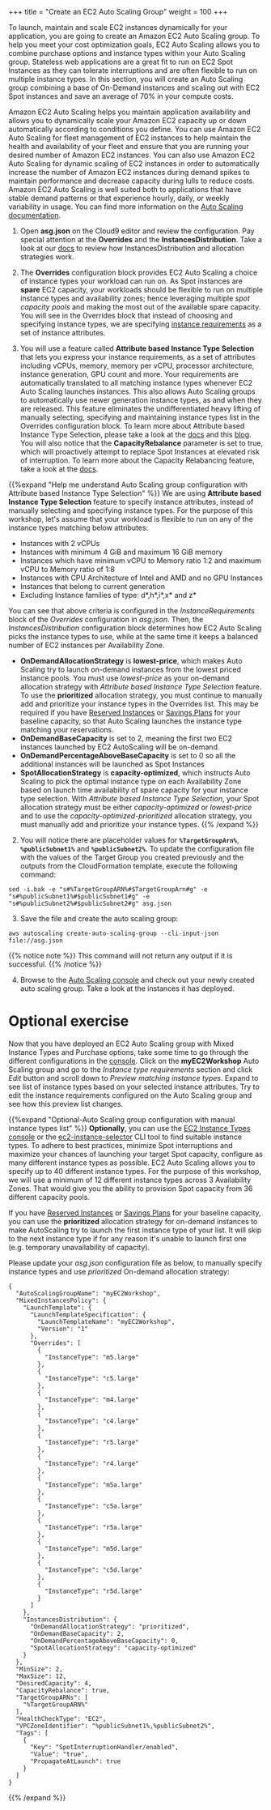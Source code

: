 +++
title = "Create an EC2 Auto Scaling Group"
weight = 100
+++

To launch, maintain and scale EC2 instances dynamically for your application, you are going to create an Amazon EC2 Auto Scaling group. To help you meet your cost optimization goals, EC2 Auto Scaling allows you to combine purchase options and instance types within your Auto Scaling group. Stateless web applications are a great fit to run on EC2 Spot Instances as they can tolerate interruptions and are often flexible to run on multiple instance types. In this section, you will create an Auto Scaling group combining a base of On-Demand instances and scaling out with EC2 Spot instances and save an average of 70% in your compute costs. 

Amazon EC2 Auto Scaling helps you maintain application availability and allows you to dynamically scale your Amazon EC2 capacity up or down automatically according to conditions you define. You can use Amazon EC2 Auto Scaling for fleet management of EC2 instances to help maintain the health and availability of your fleet and ensure that you are running your desired number of Amazon EC2 instances. You can also use Amazon EC2 Auto Scaling for dynamic scaling of EC2 instances in order to automatically increase the number of Amazon EC2 instances during demand spikes to maintain performance and decrease capacity during lulls to reduce costs. Amazon EC2 Auto Scaling is well suited both to applications that have stable demand patterns or that experience hourly, daily, or weekly variability in usage. You can find more information on the [Auto Scaling documentation](https://docs.aws.amazon.com/autoscaling/ec2/userguide/what-is-amazon-ec2-auto-scaling.html). 

1. Open **asg.json** on the Cloud9 editor and review the configuration. Pay special attention at the **Overrides** and the **InstancesDistribution**. Take a look at our [docs](https://docs.aws.amazon.com/autoscaling/ec2/userguide/asg-purchase-options.html#asg-allocation-strategies) to review how InstancesDistribution and allocation strategies work.

2. The **Overrides** configuration block provides EC2 Auto Scaling a choice of instance types your workload can run on. As Spot instances are **spare** EC2 capacity, your workloads should be flexible to run on multiple instance types and availability zones; hence leveraging multiple *spot capacity pools* and making the most out of the available spare capacity. You will see in the Overrides block that instead of choosing and specifying instance types, we are specifying [instance requirements](https://docs.aws.amazon.com/autoscaling/ec2/APIReference/API_InstanceRequirements.html) as a set of instance attributes. 

2. You will use a feature called **Attribute based Instance Type Selection** that lets you express your instance requirements, as a set of attributes including vCPUs, memory, memory per vCPU, processor architecture, instance generation, GPU count and more. Your requirements are automatically translated to all matching instance types whenever EC2 Auto Scaling launches instances. This also allows Auto Scaling groups to automatically use newer generation instance types, as and when they are released. This feature eliminates the undifferentiated heavy lifting of manually selecting, specifying and maintaining instance types list in the Overrides configuration block. To learn more about Attribute based Instance Type Selection, please take a look at the [docs](https://docs.aws.amazon.com/autoscaling/ec2/userguide/create-asg-instance-type-requirements.html) and this [blog](https://aws.amazon.com/blogs/aws/new-attribute-based-instance-type-selection-for-ec2-auto-scaling-and-ec2-fleet/). You will also notice that the **CapacityRebalance** parameter is set to true, which will proactively attempt to replace Spot Instances at elevated risk of interruption. To learn more about the Capacity Relabancing feature, take a look at the [docs](https://docs.aws.amazon.com/autoscaling/ec2/userguide/capacity-rebalance.html).

{{%expand "Help me understand Auto Scaling group configuration with Attribute based Instance Type Selection" %}}
We are using **Attribute based Instance Type Selection** feature to specify instance attributes, instead of manually selecting and specifying instance types. For the purpose of this workshop, let's assume that your workload is flexible to run on any of the instance types matching below attributes:
 * Instances with 2 vCPUs
 * Instances with minimum 4 GiB and maximum 16 GiB memory  
 * Instances which have minimum vCPU to Memory ratio 1:2 and maximum vCPU to Memory ratio of 1:8  
 * Instances with CPU Architecture of Intel and AMD and no GPU Instances  
 * Instances that belong to current generation  
 * Excluding Instance families of type: d*,h*,i*,x* and z*    

You can see that above criteria is configured in the *InstanceRequirements* block of the *Overrides* configuration in *asg.json*. Then, the *InstancesDistribution* configuration block determines how EC2 Auto Scaling picks the instance types to use, while at the same time it keeps a balanced number of EC2 instances per Availability Zone.

* **OnDemandAllocationStrategy** is **lowest-price**, which makes Auto Scaling try to launch on-demand instances from the lowest priced instance pools. You must use *lowest-price* as your on-demand allocation strategy with *Attribute based Instance Type Selection* feature. To use the **prioritized** allocation strategy, you must continue to manually add and prioritize your instance types in the Overrides list. This may be required if you have [Reserved Instances](https://aws.amazon.com/ec2/pricing/reserved-instances/) or [Savings Plans](https://aws.amazon.com/savingsplans/) for your baseline capacity, so that Auto Scaling launches the instance type matching your reservations.   
* **OnDemandBaseCapacity** is set to 2, meaning the first two EC2 instances launched by EC2 AutoScaling will be on-demand.
* **OnDemandPercentageAboveBaseCapacity** is set to 0 so all the additional instances will be launched as Spot Instances
* **SpotAllocationStrategy** is **capacity-optimized**, which instructs Auto Scaling to pick the optimal instance type on each Availability Zone based on launch time availability of spare capacity for your instance type selection. With *Attribute based Instance Type Selection*, your Spot allocation strategy must be either *capacity-optimized* or *lowest-price* and to use the *capacity-optimized-prioritized* allocation strategy, you must manually add and prioritize your instance types.
{{% /expand %}}

2. You will notice there are placeholder values for **`%TargetGroupArn%`**, **`%publicSubnet1%`** and **`%publicSubnet2%`**. To update the configuration file with the values of the Target Group you created previously and the outputs from the CloudFormation template, execute the following command:
```
sed -i.bak -e "s#%TargetGroupARN%#$TargetGroupArn#g" -e "s#%publicSubnet1%#$publicSubnet1#g" -e "s#%publicSubnet2%#$publicSubnet2#g" asg.json
```

3. Save the file and create the auto scaling group:
```
aws autoscaling create-auto-scaling-group --cli-input-json file://asg.json
```
{{% notice note %}}
This command will not return any output if it is successful.
{{% /notice %}}

	
4. Browse to the [Auto Scaling console](https://console.aws.amazon.com/ec2/autoscaling/home#AutoScalingGroups:view=details) and check out your newly created auto scaling group. Take a look at the instances it has deployed.

# Optional exercise

Now that you have deployed an EC2 Auto Scaling group with Mixed Instance Types and Purchase options, take some time to go through the different configurations in the [console](https://console.aws.amazon.com/ec2autoscaling/home?#/). Click on the **myEC2Workshop** Auto Scaling group and go to the *Instance type requirements* section and click *Edit* button and scroll down to *Preview matching instance types*. Expand to see list of instance types based on your selected instance attributes. Try to edit the instance requirements configured on the Auto Scaling group and see how this preview list changes.


{{%expand "Optional-Auto Scaling group configuration with manual instance types list" %}}
**Optionally**, you can use the [EC2 Instance Types console](https://console.aws.amazon.com/ec2/v2/home?#InstanceTypes:) or the [ec2-instance-selector](https://github.com/aws/amazon-ec2-instance-selector) CLI tool to find suitable instance types. To adhere to best practices, minimize Spot interruptions and maximize your chances of launching your target Spot capacity, configure as many different instance types as possible. EC2 Auto Scaling allows you to specify up to 40 different instance types. For the purpose of this workshop, we will use a minimum of 12 different instance types across 3 Availability Zones. That would give you the ability to provision Spot capacity from 36 different capacity pools. 

If you have [Reserved Instances](https://aws.amazon.com/ec2/pricing/reserved-instances/) or [Savings Plans](https://aws.amazon.com/savingsplans/) for your baseline capacity, you can use the **prioritized** allocation strategy for on-demand instances to make AutoScaling try to launch the first instance type of your list. It will skip to the next instance type if for any reason it's unable to launch first one (e.g. temporary unavailability of capacity).

Please update your *asg.json* configuration file as below, to manually specify instance types and use *prioritized* On-demand allocation strategy:
```
{
  "AutoScalingGroupName": "myEC2Workshop",
  "MixedInstancesPolicy": {
    "LaunchTemplate": {
      "LaunchTemplateSpecification": {
        "LaunchTemplateName": "myEC2Workshop",
        "Version": "1"
      },
      "Overrides": [
        {
          "InstanceType": "m5.large"
        },
        {
          "InstanceType": "c5.large"
        },
        {
          "InstanceType": "m4.large"
        },
        {
          "InstanceType": "c4.large"
        },
        {
          "InstanceType": "r5.large"
        },
        {
          "InstanceType": "r4.large"
        },
        {
          "InstanceType": "m5a.large"
        },
        {
          "InstanceType": "c5a.large"
        },
        {
          "InstanceType": "r5a.large"
        },
        {
          "InstanceType": "m5d.large"
        },
        {
          "InstanceType": "c5d.large"
        },
        {
          "InstanceType": "r5d.large"
        }
      ]
    },
    "InstancesDistribution": {
      "OnDemandAllocationStrategy": "prioritized",
      "OnDemandBaseCapacity": 2,
      "OnDemandPercentageAboveBaseCapacity": 0,
      "SpotAllocationStrategy": "capacity-optimized"
    }
  },
  "MinSize": 2,
  "MaxSize": 12,
  "DesiredCapacity": 4,
  "CapacityRebalance": true,
  "TargetGroupARNs": [
    "%TargetGroupARN%"
  ],
  "HealthCheckType": "EC2",
  "VPCZoneIdentifier": "%publicSubnet1%,%publicSubnet2%",
  "Tags": [
    {
      "Key": "SpotInterruptionHandler/enabled",
      "Value": "true",
      "PropagateAtLaunch": true
    }
  ]
}
```
{{% /expand %}}
